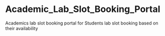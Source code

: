 # Academic_Lab_Slot_Booking_Portal
Academics lab slot booking portal for Students lab slot booking based on their availability
